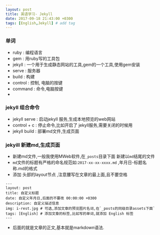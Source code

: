 ```yaml
---
layout: post
title: 英语学习- Jekyll
date: 2017-09-18 21:43:00 +0300
tags: [English,Jekyll] # add tag
---
```


### 单词

* ruby : 编程语言
* gem : 用ruby写的工具包
* jekyll : 一个用于生成静态网站的工具,gem的一个工具,使用gem安装
* serve : 服务器
* build : 构建
* control : 控制, 电脑的按键
* command : 命令,电脑按键
*  

### jekyll 组合命令

* jekyll serve : 启动jekyll 服务,生成本地预览的web网站
* control + c : 停止命令,比如开启了 jekyll服务,需要关闭的时候用
* jekyll build : 部署md文件,生成页面


### jekyill 新建md,生成页面

* 新建md文件,一般我使用MWeb软件,在`_posts`目录下面 新建以`md`结尾的文件
* `md`文件的标题有严格的命名规范如:`2017-xx-xx-xxxx.md` ,年月日-标题名称.md的格式
* 添加 头部的layout节点 ,注意腰写在文章的最上面,且不要空格

```
---
layout: post
title: 自定义标题
date: 自定义年月日,后面的不要改 00:00:00 +0300 
description: 自定义描述信息
img: i-rest.jpg # 可选,添加文章的预览图片名词,在`_posts的同级目录assets下面`
tags: [English] # 添加文章的标签,比如写的单词,就添加 English 标签
---

```

* 后面的就是文章的正文,基本就是markdown语法.



